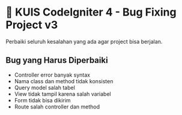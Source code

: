 # 📘 KUIS CodeIgniter 4 - Bug Fixing Project v3

Perbaiki seluruh kesalahan yang ada agar project bisa berjalan.

## Bug yang Harus Diperbaiki

- Controller error banyak syntax
- Nama class dan method tidak konsisten
- Query model salah tabel
- View tidak tampil karena salah variabel
- Form tidak bisa dikirim
- Route salah controller dan method
